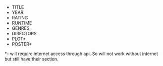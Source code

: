 - TITLE
- YEAR
- RATING
- RUNTIME
- GENRES
- DIRECTORS
- PLOT*
- POSTER*

*- will require internet access through api. So will not work without internet
but still have their section.

